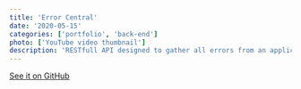 ```yaml
---
title: 'Error Central'
date: '2020-05-15'
categories: ['portfolio', 'back-end']
photo: ['YouTube video thumbnail']
description: 'RESTfull API designed to gather all errors from an application in one place'
---
```


[See it on GitHub](https://github.com/AlNuN/central_de_erros)

